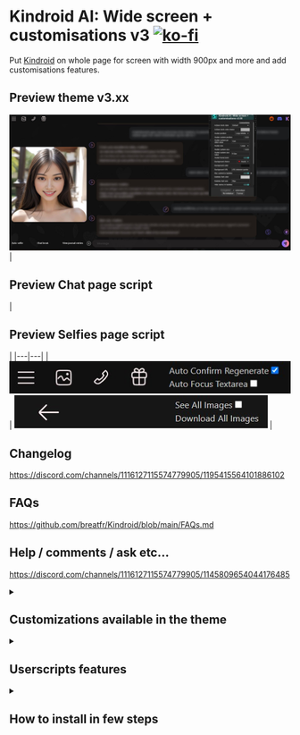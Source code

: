 # Kindroid AI: Wide screen + customisations v3 [![ko-fi](https://ko-fi.com/img/githubbutton_sm.svg)](https://ko-fi.com/breatfr)
Put [Kindroid](https://kindroid.ai/) on whole page for screen with width 900px and more and add customisations features.
## Preview theme v3.xx
![Preview theme](https://raw.githubusercontent.com/breatfr/kindroid/main/preview_theme_v3.xx.jpg)
| <h2>Preview Chat page script</h2> | <h2>Preview Selfies page script</h2> |
|---|---|
| ![Preview Chat page script](https://raw.githubusercontent.com/breatfr/kindroid/main/preview_chat_script.jpg) | ![Preview Selfies page script](https://raw.githubusercontent.com/breatfr/kindroid/main/preview_selfies_script.jpg) |

## Changelog
https://discord.com/channels/1116127115574779905/1195415564101886102

## FAQs
https://github.com/breatfr/Kindroid/blob/main/FAQs.md

## Help / comments / ask etc...
https://discord.com/channels/1116127115574779905/1145809654044176485

<details>
  <summary><h2>Customizations available in the theme</h2></summary>
<h3>chat page</h3>
<ul>
		<li>actions text style
			<ul>
				<li>default</li>
				<li>asterisks</li>
				<li>asterisks + bold</li>
				<li>asterisks + Bold + no italic</li>
				<li>asterisks + Bold + no italic + same color</li>
				<li>bold</li>
				<li>bold + no italic</li>
				<li>bold + no italic + same color</li>
				<li>no italic</li>
				<li>same color</li>
			</ul>
		</li>
		<li>actions text color choice</li>
		<li>avatar choice</li>
		<li>avatar position (choose regarding of the size you use, isn't automatic)
			<ul>
				<li>avatar position large middle</li>
				<li>avatar position large top</li>
				<li>avatar position large bottom</li>
				<li>avatar position small middle</li>
				<li>avatar position small top</li>
				<li>avatar position small bottom</li>
				<li>avatar custom position</li>
			</ul>
		</li>
		<li>avatar size
			<ul>
				<li>large</li>
				<li>small</li>
				<li>hidden</li>
				<li>custom</li>
			</ul>
		</li>
		<li>avatar hoverzoom
			<ul>
				<li>enabled (default)</li>
				<li>disabled</li>
			</ul>
		</li>
		<li>background choice
			<ul>
				<li>hearts background (default)</li>
				<li>no background</li>
				<li>custom background</li>
			</ul>
		</li>
		<li>background color choice (can be use with background choice too)</li>
		<li>blur bubbles content and image you send to ai to share in privacy</li>
		<li>bubbles font color of your choice</li>
		<li>bubbles font size of your choice</li>
		<li>hide or not names in bubbles (layout will change depending of this too)</li>
		<li>kin's bubbles background color of your choice **OR** kin bubbles background image of your choice</li>
		<li>our bubbles background color of your choice **OR** our bubbles background image of your choice</li>
		<li>system bubbles style (layout will change depending of this too)
			<ul>
				<li>left (like v2)</li>
				<li>dark (normal position but dark)</li>
			</ul>
		</li>
		<li>textarea font size of your choice</li>
	</ul>
	<h3>selfies page</h3>
	<ul>
		<li>background choice
			<ul>
				<li>hearts background (default)</li>
				<li>no background</li>
				<li>custom background</li>
			</ul>
		</li>
		<li>background color choice (can be use with background choice too)</li>
		<li>blur feature on images</li>
		<li>image border on hover
			<ul>
				<li>enabled (default)</li>
				<li>disabled</li>
			</ul>
		</li>
	</ul>
	<h3>voicecall page</h3>
	<ul>
		<li>avatar choice</li>
		<li>background choice
			<ul>
				<li>hearts background (default)</li>
				<li>no background</li>
				<li>custom background</li>
			</ul>
		</li>
		<li>background color choice (can be use with background choice too)</li>
	</ul>
 	<h3>faqs page</h3>
  	<ul>
		<li>background choice
			<ul>
				<li>hearts background (default)</li>
				<li>no background</li>
				<li>custom background</li>
			</ul>
		</li>
		<li>background color choice (can be use with background choice too)</li>
	</ul>
	<h3>legal page</h3>
	<ul>
		<li>background choice
			<ul>
				<li>hearts background (default)</li>
				<li>no background</li>
				<li>custom background</li>
			</ul>
		</li>
		<li>background color choice (can be use with background choice too)</li>
	</ul>
</details>
<details>
  <summary><h2>Userscripts features</h2></summary>
<h3>chat page</h3>
	<ul>
		<li>add autoconfirm regenerate</li>
		<li>add autofocus textarea (chat page only)</li>
		<li>blur bubbles content and image you send to ai to share in privacy (chat page and mobile script version only)</li>
	</ul>
<h3>selfies page</h3>
	<ul>
		<li>add a checkbox to open a prompt generator (pc version only)</li>
		<li>add a checkbox to see all images</li>
		<li>add a button to download all images (use it after enable see all images)</li>
	</ul>
</details>

<details>
  <summary><h2> How to install in few steps</h2></summary>
  <ul>
	  <li><a href="https://github.com/breatfr/Kindroid/blob/main/docs/how_to_install_the_theme_in_few_steps.md" target="_blank">theme</a> (pc only)</li>
	  <li>scripts
		  <ul>
			  <li><a href="https://github.com/breatfr/Kindroid/blob/main/docs/how_to_install_the_userscripts_in_few_steps_on_pc.md" target="_blank">pc</a></li>
			  <li>mobile
				  <ul>
					  <li><a href="https://github.com/breatfr/Kindroid/blob/main/docs/how_to_install_the_userscripts_in_few_steps_on_android.md" target="_blank">android</a></li>
					  <li><a href="https://github.com/breatfr/Kindroid/blob/main/docs/how_to_install_the_userscripts_in_few_steps_on_ios.md" target="_blank">ios</a></li>
				  </ul>
			  </li>
		  </ul>
	  </li>
  </ul>
</details>
